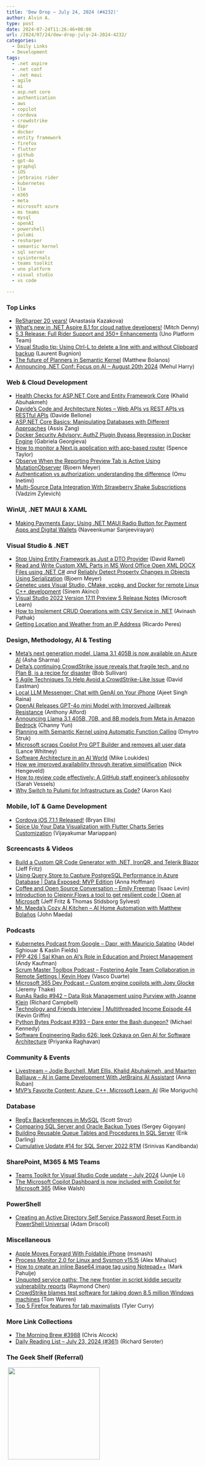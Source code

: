 ```yaml
---
title: 'Dew Drop – July 24, 2024 (#4232)'
author: Alvin A.
type: post
date: 2024-07-24T11:26:46+00:00
url: /2024/07/24/dew-drop-july-24-2024-4232/
categories:
  - Daily Links
  - Development
tags:
  - .net aspire
  - .net conf
  - .net maui
  - agile
  - ai
  - asp.net core
  - authentication
  - aws
  - copilot
  - cordova
  - crowdstrike
  - dapr
  - docker
  - entity framework
  - firefox
  - flutter
  - github
  - gpt-4o
  - graphql
  - iOS
  - jetbrains rider
  - kubernetes
  - llm
  - m365
  - meta
  - microsoft azure
  - ms teams
  - mysql
  - openAI
  - powershell
  - pulumi
  - resharper
  - semantic kernel
  - sql server
  - sysinternals
  - teams toolkit
  - uno platform
  - visual studio
  - vs code

---
```

### <a name="top"></a>Top Links

  * <a href="https://blog.jetbrains.com/dotnet/2024/07/23/resharper-20-years/" target="_blank" rel="noopener">ReSharper 20 years!</a> (Anastasia Kazakova)
  * <a href="https://devblogs.microsoft.com/dotnet/whats-new-in-aspire-8-1/" target="_blank" rel="noopener">What’s new in .NET Aspire 8.1 for cloud native developers!</a> (Mitch Denny)
  * <a href="https://platform.uno/blog/5-3/" target="_blank" rel="noopener">5.3 Release: Full Rider Support and 350+ Enhancements</a> (Uno Platform Team)
  * <a href="https://devblogs.microsoft.com/visualstudio/visual-studio-tip-deleting-a-line/" target="_blank" rel="noopener">Visual Studio tip: Using Ctrl-L to delete a line with and without Clipboard backup</a> (Laurent Bugnion)
  * <a href="https://devblogs.microsoft.com/semantic-kernel/the-future-of-planners-in-semantic-kernel/" target="_blank" rel="noopener">The future of Planners in Semantic Kernel</a> (Matthew Bolanos)
  * <a href="https://devblogs.microsoft.com/dotnet/announcing-dotnetconf-focus-on-ai/" target="_blank" rel="noopener">Announcing .NET Conf: Focus on AI – August 20th 2024</a> (Mehul Harry)



### <a name="web"></a>Web & Cloud Development

  * <a href="https://khalidabuhakmeh.com/health-checks-for-aspnet-core-and-entity-framework-core" target="_blank" rel="noopener">Health Checks for ASP.NET Core and Entity Framework Core</a> (Khalid Abuhakmeh)
  * <a href="https://www.code4it.dev/architecture-notes/webapi-vs-rest-vs-restful/" target="_blank" rel="noopener">Davide&#8217;s Code and Architecture Notes &#8211; Web APIs vs REST APIs vs RESTful APIs</a> (Davide Bellone)
  * <a href="https://www.telerik.com/blogs/aspnet-core-basics-manipulating-databases-different-approaches" target="_blank" rel="noopener">ASP.NET Core Basics: Manipulating Databases with Different Approaches</a> (Assis Zang)
  * <a href="https://www.docker.com/blog/docker-security-advisory-docker-engine-authz-plugin/" target="_blank" rel="noopener">Docker Security Advisory: AuthZ Plugin Bypass Regression in Docker Engine</a> (Gabriela Georgieva)
  * <a href="https://newrelic.com/blog/how-to-relic/how-to-monitor-app-based-router-nextjs-application" target="_blank" rel="noopener">How to monitor a Next.js application with app-based router</a> (Spence Taylor)
  * <a href="https://www.textcontrol.com/blog/2024/07/23/observe-when-the-reporting-preview-tab-is-active-using-mutationobserver/" target="_blank" rel="noopener">Observe When the Reporting Preview Tab is Active Using MutationObserver</a> (Bjoern Meyer)
  * <a href="https://www.cncf.io/blog/2024/07/23/authentication-vs-authorization-understanding-the-difference/" target="_blank" rel="noopener">Authentication vs authorization: understanding the difference</a> (Omu Inetimi)
  * <a href="https://code-maze.com/dotnetcore-multi-source-data-integration-with-strawberry-shake-subscriptions/" target="_blank" rel="noopener">Multi-Source Data Integration With Strawberry Shake Subscriptions</a> (Vadzim Zylevich)



### <a name="silverlight"></a>WinUI, .NET MAUI & XAML

  * <a href="https://www.syncfusion.com/blogs/post/make-payment-easy-maui-radio-button?utm_source=alvinashcraft&utm_medium=email&utm_campaign=alvinashcraft_blog_edmjul24" target="_blank" rel="noopener">Making Payments Easy: Using .NET MAUI Radio Button for Payment Apps and Digital Wallets</a> (Naveenkumar Sanjeevirayan)



### <a name="dotnet"></a>Visual Studio & .NET

  * <a href="https://visualstudiomagazine.com/Articles/2024/07/23/entity-framework.aspx" target="_blank" rel="noopener">Stop Using Entity Framework as Just a DTO Provider</a> (David Ramel)
  * <a href="https://www.textcontrol.com/blog/2024/07/23/read-and-write-custom-xml-parts-in-ms-word-office-open-xml-docx-files-using-net-csharp/" target="_blank" rel="noopener">Read and Write Custom XML Parts in MS Word Office Open XML DOCX Files using .NET C#</a> _and_ <a href="https://www.textcontrol.com/blog/2024/07/23/reliably-detect-property-changes-in-objects-using-serialization/" target="_blank" rel="noopener">Reliably Detect Property Changes in Objects Using Serialization</a> (Bjoern Meyer)
  * <a href="https://devblogs.microsoft.com/cppblog/genetec-uses-visual-studio-for-cmake-and-remote-container-development/" target="_blank" rel="noopener">Genetec uses Visual Studio, CMake, vcpkg, and Docker for remote Linux C++ development</a> (Sinem Akinci)
  * <a href="https://learn.microsoft.com/en-us/visualstudio/releases/2022/release-notes-preview#17.11.0-pre.5.0" target="_blank" rel="noopener">Visual Studio 2022 Version 17.11 Preview 5 Release Notes</a> (Microsoft Learn)
  * <a href="https://developer.mescius.com/blogs/how-to-implement-crud-operations-with-csv-service-in-net" target="_blank" rel="noopener">How to Implement CRUD Operations with CSV Service in .NET</a> (Avinash Pathak)
  * <a href="https://weblogs.asp.net/ricardoperes/getting-location-and-weather-from-an-ip-address" target="_blank" rel="noopener">Getting Location and Weather from an IP Address</a> (Ricardo Peres)



### <a name="design"></a>Design, Methodology, AI & Testing

  * <a href="https://techcommunity.microsoft.com/t5/ai-ai-platform-blog/meta-s-next-generation-model-llama-3-1-405b-is-now-available-on/ba-p/4198379" target="_blank" rel="noopener">Meta’s next generation model, Llama 3.1 405B is now available on Azure AI</a> (Asha Sharma)
  * <a href="https://www.geekwire.com/2024/deltas-continuing-crowdstrike-issue-reveals-that-fragile-tech-and-no-plan-b-is-a-recipe-for-disaster/" target="_blank" rel="noopener">Delta’s continuing CrowdStrike issue reveals that fragile tech, and no Plan B, is a recipe for disaster</a> (Bob Sullivan)
  * <a href="https://thenewstack.io/5-agile-techniques-to-help-avoid-a-crowdstrike-like-issue/" target="_blank" rel="noopener">5 Agile Techniques To Help Avoid a CrowdStrike-Like Issue</a> (David Eastman)
  * <a href="https://www.docker.com/blog/local-llm-messenger-chat-with-genai-on-your-iphone/" target="_blank" rel="noopener">Local LLM Messenger: Chat with GenAI on Your iPhone</a> (Ajeet Singh Raina)
  * <a href="https://www.infoq.com/news/2024/07/gpt-4o-mini/?utm_campaign=infoq_content&utm_source=infoq&utm_medium=feed&utm_term=global" target="_blank" rel="noopener">OpenAI Releases GPT-4o mini Model with Improved Jailbreak Resistance</a> (Anthony Alford)
  * <a href="https://aws.amazon.com/blogs/aws/announcing-llama-3-1-405b-70b-and-8b-models-from-meta-in-amazon-bedrock/" target="_blank" rel="noopener">Announcing Llama 3.1 405B, 70B, and 8B models from Meta in Amazon Bedrock</a> (Channy Yun)
  * <a href="https://devblogs.microsoft.com/semantic-kernel/planning-with-semantic-kernel-using-automatic-function-calling/" target="_blank" rel="noopener">Planning with Semantic Kernel using Automatic Function Calling</a> (Dmytro Struk)
  * <a href="https://www.zdnet.com/article/microsoft-scraps-copilot-pro-gpt-builder-and-removes-all-user-data/#ftag=RSSbaffb68" target="_blank" rel="noopener">Microsoft scraps Copilot Pro GPT Builder and removes all user data</a> (Lance Whitney)
  * <a href="https://www.oreilly.com/radar/software-architecture-in-an-ai-world/" target="_blank" rel="noopener">Software Architecture in an AI World</a> (Mike Loukides)
  * <a href="https://github.blog/engineering/engineering-principles/how-we-improved-availability-through-iterative-simplification/" target="_blank" rel="noopener">How we improved availability through iterative simplification</a> (Nick Hengeveld)
  * <a href="https://github.blog/developer-skills/github/how-to-review-code-effectively-a-github-staff-engineers-philosophy/" target="_blank" rel="noopener">How to review code effectively: A GitHub staff engineer’s philosophy</a> (Sarah Vessels)
  * <a href="https://www.pulumi.com/blog/why-switch-to-pulumi/" target="_blank" rel="noopener">Why Switch to Pulumi for Infrastructure as Code?</a> (Aaron Kao)



### <a name="mobile"></a>Mobile, IoT & Game Development

  * <a href="https://cordova.apache.org/announcements/2024/07/24/cordova-ios-7.1.1.html" target="_blank" rel="noopener">Cordova iOS 7.1.1 Released!</a> (Bryan Ellis)
  * <a href="https://www.syncfusion.com/blogs/post/flutter-charts-series-customization?utm_source=alvinashcraft&utm_medium=email&utm_campaign=alvinashcraft_blog_edmjul24" target="_blank" rel="noopener">Spice Up Your Data Visualization with Flutter Charts Series Customization</a> (Vijayakumar Mariappan)



### <a name="videos"></a>Screencasts & Videos

  * <a href="http://www.youtube.com/watch?v=EiVKURR_xI8" target="_blank" rel="noopener">Build a Custom QR Code Generator with .NET, IronQR, and Telerik Blazor</a> (Jeff Fritz)
  * <a href="http://www.youtube.com/watch?v=zlGluGXZ0uM" target="_blank" rel="noopener">Using Query Store to Capture PostgreSQL Performance in Azure Database | Data Exposed: MVP Edition</a> (Anna Hoffman)
  * <a href="http://www.youtube.com/watch?v=Hac0O8aXvi8" target="_blank" rel="noopener">Coffee and Open Source Conversation &#8211; Emily Freeman</a> (Isaac Levin)
  * <a href="http://www.youtube.com/watch?v=XHLes8EZNas" target="_blank" rel="noopener">Introduction to Cleipnir.Flows a tool to get resilient code | Open at Microsoft</a> (Jeff Fritz & Thomas Stidsborg Sylvest)
  * <a href="http://www.youtube.com/watch?v=quC_bhlMBSQ" target="_blank" rel="noopener">Mr. Maeda&#8217;s Cozy AI Kitchen &#8211; AI Home Automation with Matthew Bolaños</a> (John Maeda)



### <a name="podcasts"></a>Podcasts

  * <a href="http://sites.libsyn.com/419861/dapr-with-mauricio-salatino" target="_blank" rel="noopener">Kubernetes Podcast from Google &#8211; Dapr, with Mauricio Salatino</a> (Abdel Sghiouar & Kaslin Fields)
  * <a href="https://peopleandprojectspodcast.libsyn.com/ppp-426-sal-khan-on-ais-role-in-education-and-project-management" target="_blank" rel="noopener">PPP 426 | Sal Khan on AI’s Role in Education and Project Management</a> (Andy Kaufman)
  * <a href="https://scrummastertoolbox.libsyn.com/fostering-agile-team-collaboration-in-remote-settings-kevin-hoey" target="_blank" rel="noopener">Scrum Master Toolbox Podcast &#8211; Fostering Agile Team Collaboration in Remote Settings | Kevin Hoey</a> (Vasco Duarte)
  * <a href="https://www.m365devpodcast.com/e/custom-engine-copilots-with-joey-glocke/" target="_blank" rel="noopener">Microsoft 365 Dev Podcast &#8211; Custom engine copilots with Joey Glocke</a> (Jeremy Thake)
  * <a href="https://runasradio.com/Shows/Show/942" target="_blank" rel="noopener">RunAs Radio #942 &#8211; Data Risk Management using Purview with Joanne Klein</a> (Richard Campbell)
  * <a href="https://share.transistor.fm/s/67f6cf7c" target="_blank" rel="noopener">Technology and Friends Interview | Multithreaded Income Episode 44</a> (Kevin Griffin)
  * <a href="https://pythonbytes.fm/episodes/show/393/dare-enter-the-bash-dungeon" target="_blank" rel="noopener">Python Bytes Podcast #393 &#8211; Dare enter the Bash dungeon?</a> (Michael Kennedy)
  * <a href="https://se-radio.net/2024/07/se-radio-626-ipek-ozkaya-on-gen-ai-for-software-architecture/" target="_blank" rel="noopener">Software Engineering Radio 626: Ipek Ozkaya on Gen AI for Software Architecture</a> (Priyanka Raghavan)



### <a name="events"></a>Community & Events

  * <a href="https://blog.jetbrains.com/dotnet/2024/07/23/livestream-jodie-burchell-matt-ellis-khalid-abuhakmeh-and-maarten-balliauw-ai-in-game-development-with-jetbrains-ai-assistant/" target="_blank" rel="noopener">Livestream – Jodie Burchell, Matt Ellis, Khalid Abuhakmeh, and Maarten Balliauw – AI in Game Development With JetBrains AI Assistant</a> (Anna Ruban)
  * <a href="https://techcommunity.microsoft.com/t5/microsoft-mvp-communities-blog/mvp-s-favorite-content-azure-c-microsoft-learn-ai/ba-p/4181625" target="_blank" rel="noopener">MVP’s Favorite Content: Azure, C++, Microsoft Learn, AI</a> (Rie Moriguchi)



### <a name="sql"></a>Database

  * <a href="https://blogs.oracle.com/mysql/post/regex-backreferences-in-mysql" target="_blank" rel="noopener">RegEx Backreferences in MySQL</a> (Scott Stroz)
  * <a href="https://www.mssqltips.com/sqlservertip/8042/comparing-sql-server-and-oracle-backup-types/" target="_blank" rel="noopener">Comparing SQL Server and Oracle Backup Types</a> (Sergey Gigoyan)
  * <a href="https://erikdarling.com/building-reusable-queue-tables-and-procedures-in-sql-server/" target="_blank" rel="noopener">Building Reusable Queue Tables and Procedures In SQL Server</a> (Erik Darling)
  * <a href="https://techcommunity.microsoft.com/t5/sql-server-blog/cumulative-update-14-for-sql-server-2022-rtm/ba-p/4199659" target="_blank" rel="noopener">Cumulative Update #14 for SQL Server 2022 RTM</a> (Srinivas Kandibanda)



### <a name="sp"></a>SharePoint, M365 & MS Teams

  * <a href="https://devblogs.microsoft.com/microsoft365dev/teams-toolkit-for-visual-studio-code-update-july-2024/" target="_blank" rel="noopener">Teams Toolkit for Visual Studio Code update – July 2024</a> (Junjie Li)
  * <a href="https://techcommunity.microsoft.com/t5/viva-insights-blog/the-microsoft-copilot-dashboard-is-now-included-with-copilot-for/ba-p/4198372" target="_blank" rel="noopener">The Microsoft Copilot Dashboard is now included with Copilot for Microsoft 365</a> (Mike Walsh)



### <a name="ps"></a>PowerShell

  * <a href="https://blog.ironmansoftware.com/active-directory-self-service-password-reset-form/" target="_blank" rel="noopener">Creating an Active Directory Self Service Password Reset Form in PowerShell Universal</a> (Adam Driscoll)



### <a name="misc"></a>Miscellaneous

  * <a href="https://apple.slashdot.org/story/24/07/23/1641217/apple-moves-forward-with-foldable-iphone?utm_source=rss1.0mainlinkanon&utm_medium=feed" target="_blank" rel="noopener">Apple Moves Forward With Foldable iPhone</a> (msmash)
  * <a href="https://techcommunity.microsoft.com/t5/sysinternals-blog/process-monitor-2-0-for-linux-and-sysmon-v15-15/ba-p/4199063" target="_blank" rel="noopener">Process Monitor 2.0 for Linux and Sysmon v15.15</a> (Alex Mihaiuc)
  * <a href="http://metadataconsulting.blogspot.com/2024/07/How-to-create-an-inline-Binary-to-text-encoding-scheme-image-tag-using-Notepad2b2b.html" target="_blank" rel="noopener">How to create an inline Base64 image tag using Notepad++</a> (Mark Pahulje)
  * <a href="https://devblogs.microsoft.com/oldnewthing/20240723-00/?p=110032" target="_blank" rel="noopener">Unquoted service paths: The new frontier in script kiddie security vulnerability reports</a> (Raymond Chen)
  * <a href="https://www.theverge.com/2024/7/24/24205020/crowdstrike-test-software-bug-windows-bsod-issue" target="_blank" rel="noopener">CrowdStrike blames test software for taking down 8.5 million Windows machines</a> (Tom Warren)
  * <a href="https://blog.mozilla.org/en/products/firefox/firefox-tips/efficient-tab-management-firefox/" target="_blank" rel="noopener">Top 5 Firefox features for tab maximalists</a> (Tyler Curry)



### <a name="links"></a>More Link Collections

  * <a href="https://blog.cwa.me.uk/2024/07/24/the-morning-brew-3988/" target="_blank" rel="noopener">The Morning Brew #3988</a> (Chris Alcock)
  * <a href="https://seroter.com/2024/07/23/daily-reading-list-july-22-2024-361/" target="_blank" rel="noopener">Daily Reading List – July 23, 2024 (#361)</a> (Richard Seroter)



### <a name="shelf"></a>The Geek Shelf (Referral)

&nbsp;<a href="https://www.amazon.com/dp/1805120468/?tag=amavin-20" target="_blank" rel="noopener"><img loading="lazy" decoding="async" width="240" height="240" style="border: 0px currentcolor; border-image: none; background-image: none;" src="https://m.media-amazon.com/images/I/41ib5Cm+H3L._SS135_.jpg" border="0" /></a>